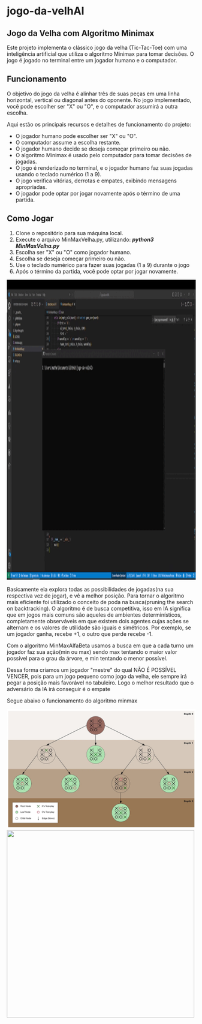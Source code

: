 # jogo-da-velhAI
<h2>Jogo da Velha com Algoritmo Minimax</h2>

<p>Este projeto implementa o clássico jogo da velha (Tic-Tac-Toe) com uma inteligência artificial que utiliza o algoritmo Minimax para tomar decisões. O jogo é jogado no terminal entre um jogador humano e o computador.</p>

<h2>Funcionamento</h2>
<p>O objetivo do jogo da velha é alinhar três de suas peças em uma linha horizontal, vertical ou diagonal antes do oponente. No jogo implementado, você pode escolher ser "X" ou "O", e o computador assumirá a outra escolha.

Aqui estão os principais recursos e detalhes de funcionamento do projeto:</p>
<ul>
  <li>O jogador humano pode escolher ser "X" ou "O".</li>
  <li>O computador assume a escolha restante.</li>
  <li>O jogador humano decide se deseja começar primeiro ou não.</li>
  <li>O algoritmo Minimax é usado pelo computador para tomar decisões de jogadas.</li>
  <li>O jogo é renderizado no terminal, e o jogador humano faz suas jogadas usando o teclado numérico (1 a 9).</li>
  <li>O jogo verifica vitórias, derrotas e empates, exibindo mensagens apropriadas.</li>
  <li>O jogador pode optar por jogar novamente após o término de uma partida.</li>
</ul>

<h2>Como Jogar</h2>
<ol>
  <li>Clone o repositório para sua máquina local.</li>
  <li>Execute o arquivo MinMaxVelha.py, utilizando: <b><i>python3 MinMaxVelha.py</i></b></li>
  <li>Escolha ser "X" ou "O" como jogador humano.</li>
  <li>Escolha se deseja começar primeiro ou não.</li>
  <li>Use o teclado numérico para fazer suas jogadas (1 a 9) durante o jogo</li>
  <li>Após o término da partida, você pode optar por jogar novamente.</li>
</ol>
<img src="run.gif" width="1000" height="800"/>

<p>Basicamente ela explora todas as possibilidades de jogadas(na sua respectiva vez de jogar), e vê a melhor posição. 
Para tornar o algoritmo mais eficiente foi utilizado o conceito de poda na busca(pruning the search on backtracking).
O algoritmo é de busca competitiva, isso em IA significa que em jogos mais comuns são aqueles de ambientes determinísticos, 
completamente observáveis em que existem dois agentes cujas ações se alternam e os valores de utilidade são iguais e simétricos.
Por exemplo, se um jogador ganha, recebe +1, o outro que perde recebe -1. </p>
<p> Com o algoritmo MinMaxAlfaBeta usamos a busca em que a cada turno um jogador faz sua ação(min ou max) sendo max tentando o maior valor possível para o grau da árvore,
e min tentando o menor possível.</p>
<p> Dessa forma criamos um jogador "mestre" do qual NÃO É POSSÍVEL VENCER, pois para um jogo pequeno como jogo da velha, ele sempre irá pegar a posição mais favorável no tabuleiro. Logo o melhor resultado que o adversário da IA irá conseguir é o empate</p>
<p> Segue abaixo o funcionamento do algoritmo minmax</p>
<img src="minimax.png"/>
<br>
  <img src="https://c.tenor.com/GX5odnI5fgkAAAAC/idea-genius.gif" width="500" height="500">
